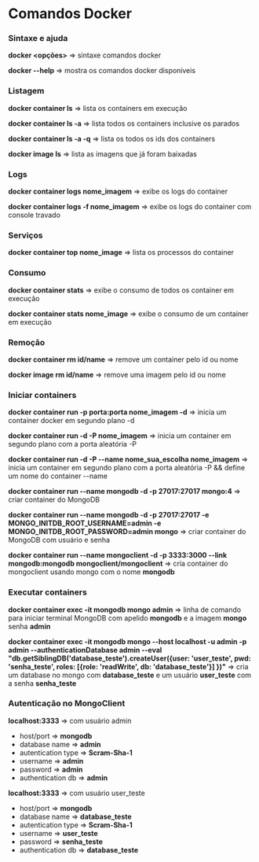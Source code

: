 # Comandos Docker

### Sintaxe e ajuda
__docker <comando> <subcomando> <opções>__ => sintaxe comandos docker

__docker --help__ => mostra os comandos docker disponíveis 

### Listagem

__docker container ls__ => lista os containers em execução

__docker container ls -a__ => lista todos os containers inclusive os parados

__docker container ls -a -q__ => lista os todos os ids dos containers

__docker image ls__ => lista as imagens que já foram baixadas

### Logs

__docker container logs nome_imagem__ => exibe os logs do container

__docker container logs -f nome_imagem__ => exibe os logs do container com console travado

### Serviços

__docker container top nome_image__ => lista os processos do container

### Consumo

__docker container stats__ => exibe o consumo de todos os container em execução

__docker container stats nome_image__ => exibe o consumo de um container em execução

### Remoção

__docker container rm id/name__ => remove um container pelo id ou nome

__docker image rm id/name__ => remove uma imagem pelo id ou nome

### Iniciar containers

__docker container run -p porta:porta nome_imagem -d__ => inicia um container docker em segundo plano -d

__docker container run -d -P nome_imagem__ => inicia um container em segundo plano com a porta aleatória -P

__docker container run -d -P --name nome_sua_escolha nome_imagem__ => inicia um container em segundo plano com a porta aleatória -P && define um nome do container --name

__docker container run --name mongodb -d -p 27017:27017 mongo:4__ => criar container do MongoDB

__docker container run --name mongodb -d -p 27017:27017 -e MONGO_INITDB_ROOT_USERNAME=admin -e MONGO_INITDB_ROOT_PASSWORD=admin mongo__ => criar container do MongoDB com usuário e senha

__docker container run --name mongoclient -d -p 3333:3000 --link mongodb:mongodb mongoclient/mongoclient__ => cria container do mongoclient usando mongo com o nome __mongodb__ 

### Executar containers

__docker container exec -it mongodb mongo admin__ => linha de comando para iniciar terminal MongoDB com apelido __mongodb__ e a imagem __mongo__ senha __admin__

__docker container exec -it mongodb mongo --host localhost -u admin -p admin --authenticationDatabase admin --eval "db.getSiblingDB('database_teste').createUser({user: 'user_teste', pwd: 'senha_teste', roles: [{role: 'readWrite', db: 'database_teste'}] })"__ => cria um database no mongo com __database_teste__ e um usuário __user_teste__ com a senha __senha_teste__

### Autenticação no MongoClient
__localhost:3333__ => com usuário admin
- host/port => __mongodb__
- database name => __admin__
- autentication type => __Scram-Sha-1__
- username => __admin__
- password => __admin__
- authentication db => __admin__

__localhost:3333__ => com usuário user_teste
- host/port => __mongodb__
- database name => __database_teste__
- autentication type => __Scram-Sha-1__
- username => __user_teste__
- password => __senha_teste__
- authentication db => __database_teste__